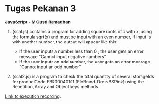 # Tugas Pekanan 3
**JavaScript - M Gusti Ramadhan**

1. (soal.js) contains a program for adding square roots of x with x, using the formula sqrt(x) and must be input with an even number, if input is with another number, the output will appear like this:
    - If the user inputs a number less than 0 , the user gets an error message "Cannot input negative numbers"
    - If the user inputs an odd number, the user gets an error message "Cannot input an odd number"

2. (soal2.js) is a program to check the total quantity of several storageIds for productCode FBR00040101 (FloBrand-DressBSPink) using the Repetition, Array and Object keys methods

[Link to execution recording](Https://drive.google.com/file/d/1TkFso-_VIOBg4h7-gcOja-MtW7qOhTeT/view?usp=sharing).
